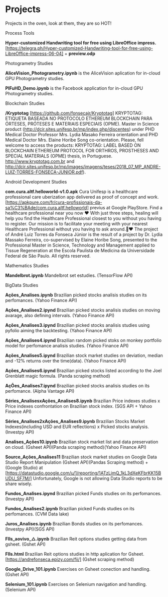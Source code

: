 # Projects

Projects in the oven, look at them, they are so HOT!


Process Tools

**Hyper-customized Handwriting tool for free using LibreOffice impress.** [https://telegra.ph/Hyper-customized-Handwriting-tool-for-free-using-LibreOffice-impress-06-04] + **preview.odp**

Photogrametry Studies

**AliceVision_Photogrametry.ipynb**	is the AliceVision aplication for in-cloud GPU Photogrametry studies.

**PIFuHD_Demo.ipynb** is the Facebook application for in-cloud GPU Photogrametry studies.


Blockchain Studies

**/Kryptotag** [https://github.com/fonsecajr/Kryptotag] KRYPTOTAG: ETIQUETA BASEADA NO PROTOCOLO ETHEREUM BLOCKCHAIN PARA ÓRTESES, PRÓTESES E MATERIAIS ESPECIAIS (OPME). Master in Science product (http://dcir.sites.unifesp.br/mp/index.php/discentes) under PHD Medical Doctor Professor Mrs. Lydia Masako Ferreira orientation and PHD Medical Doctor Mrs. Elaine Horibe Song co-orientation. Please, fell welcome to access the products: KRYPTOTAG: LABEL BASED ON BLOCKCHAIN ETHEREUM PROTOCOL FOR ORTHROS, PROSTHESES AND SPECIAL MATERIALS (OPME) thesis, in Portuguese. http://www.kryptotag.com.br and http://dcir.sites.unifesp.br/mp/images/imagens/teses/2018_07_MP_ANDRE-LUIZ-TORRES-FONSECA-JUNIOR.pdf).


Android Development Studies

**com.cura.altf.helloworld-v1.0.apk** Cura Unifesp is a healthcare professional care uberization app delivered as proof of concept and work. [https://apkpure.com/fr/cura-profissionais-da-sa%C3%BAde/com.cura.altf.helloworld] previus at Google PlayStore. 
Find a healthcare professional near you now ❤ With just three steps, healing will help you find the Healthcare Professional closest to you without you having to register. Our mission is to facilitate your meeting with your nearest Healthcare Professional without you having to ask around.💃❤
The project of André Luiz Torres da Fonseca Júnior is the result of a project by Dr. Lydia Massako Ferreira, co-supervised by Elaine Horibe Song, presented to the Professional Master in Science, Technology and Management applied to Tissue Regeneration at the Escola Paulista de Medicina da Universidade Federal de São Paulo. All rights reserved.


Mathematics Studies

**Mandelbrot.ipynb**  Mandelbrot set estudies. (TensorFlow API)


BigData Studies

**Ações_Analises.ipynb**	  Brazilian picked stocks analisis studies on its perfomances. (Yahoo Finance API)

**Ações_Analises2.ipynd**   Brazilian picked stocks analisis studies on moving avarage, also defining intervals. (Yahoo Finance API)

**Ações_Analises3.ipynd**   Brazilian picked stocks analisis studies using pyfolio aiming the backtesting. (Yahoo Finance API)

**Ações_Analises4.ipynd**   Brazilian random picked stoks on monkey portfolio model for perfomance analisis studies. (Yahoo Finance API)

**Ações_Analises5.ipynd**   Brazilian stock market studies on deviation, median and -12% returns over the time(data). (Yahoo Finance API)

**Ações_Analises6.ipynd**   Brazilian picked stocks listed according to the Joel Grenblatt magic formula. (Panda scraping method)

**AçÕes_Analises7.ipynd**   Brazilian picked stocks analisis studies on its perfomance. (Alpha Vantage API)

**Séries_AnalisesxAções_Analises8.ipynb** Brazilian Price indexes studies x Price indexes confrontation on Brazilian stock index. (SGS API + Yahoo Finance API)

**Séries_Analises2xAções_Analises9.ipynb** Brazilian Stocks Market Indexes(including USD and EUR reflections) x Picked stocks analysis.(Investpy API) 

**Analises_Ações10.ipynb**  Brazilian stock market list and data preservation on cloud. (Gsheet API)(Panda scraping method)(Yahoo Finance API)

**Source_Ações_Analises11** Brazilian stock market studies on Google Data Studio Report Manipulation (Gsheet API)(Pandas Scraping method) + (Google Studio) at [https://datastudio.google.com/u/1/reporting/1ATzLimQ_1kL3dXeKFbrKK15BUDU_SF7M/] Unfortunately, Google is not allowing Data Studio reports to be share wisely.

**Fundos_Analises.ipynd**   Brazilian picked Funds studies on its perfomances. (Investpy API)

**Fundos_Analises2.ipynb**  Brazilian picked Funds studies on its perfomances. (CVM Data lake)

**Juros_Analises.ipynb** Brazilian Bonds studies on its perfomances. (Investpy API)(SGS API)

**FIIs_aovivo_△.ipynb**  Brazilian Reit options studies getting data from gsheet. (Gshet API)

**FIIs.html** Brazilian Reit options studies in http aplication for Gsheet. [https://andrefonseca.epizy.com/fii/] (Gshet scraping method) 

**Google_Drive_101.ipynb** Exercises on Gsheet conection and handling. (Gshet API)

**Selenium_101.ipynb** Exercises on Selenium navigation and handling. (Selenium API)
